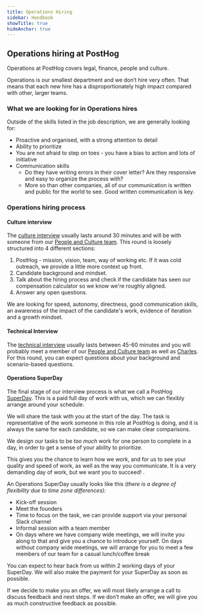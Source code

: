 ```yaml
---
title: Operations Hiring
sidebar: Handbook
showTitle: true
hideAnchor: true
---
```


## Operations hiring at PostHog

Operations at PostHog covers legal, finance, people and culture. 

Operations is our smallest department and we don’t hire very often. That means that each new hire has a disproportionately high impact compared with other, larger teams. 


### What we are looking for in Operations hires

Outside of the skills listed in the job description, we are generally looking for: 

*   Proactive and organised, with a strong attention to detail
*   Ability to prioritize 
*   You are not afraid to step on toes - you have a bias to action and lots of initiative
*   Communication skills
    *   Do they have writing errors in their cover letter? Are they responsive and easy to organize the process with?
    *   More so than other companies, all of our communication is written and public for the world to see. Good written communication is key.


### Operations hiring process 

#### Culture interview

The [culture interview](https://posthog.com/handbook/people/hiring-process#interview-1---culture-with-eltje) usually lasts around 30 minutes and will be with someone from our [People and Culture team](https://posthog.com/handbook/people/team-structure/people). This round is loosely structured into 4 different sections:

1. PostHog - mission, vision, team, way of working etc. If it was cold outreach, we provide a little more context up front.
2. Candidate background and mindset.
3. Talk about the hiring process and check if the candidate has seen our compensation calculator so we know we're roughly aligned.
4. Answer any open questions.

We are looking for speed, autonomy, directness, good communication skills, an awareness of the impact of the candidate's work, evidence of iteration and a growth mindset. 

#### Technical Interview 

The [technical interview](https://posthog.com/handbook/people/hiring-process#interview-2) usually lasts between 45-60 minutes and you will probably meet a member of our [People and Culture team](https://posthog.com/handbook/people/team-structure/people) as well as [Charles](https://posthog.com/handbook/people/team#charles-cook-business-operations-). For this round, you can expect questions about your background and scenario-based questions. 

#### Operations SuperDay

The final stage of our interview process is what we call a PostHog [SuperDay](https://posthog.com/handbook/people/hiring-process#posthog-superday). This is a paid full day of work with us, which we can flexibly arrange around your schedule. 

We will share the task with you at the start of the day. The task is representative of the work someone in this role at PostHog is doing, and it is always the same for each candidate, so we can make clear comparisons.

We design our tasks to be _too much_ work for one person to complete in a day, in order to get a sense of your ability to prioritize. 

This gives you the chance to learn how we work, and for us to see your quality and speed of work, as well as the way you communicate. It is a very demanding day of work, but we want you to succeed! .

An Operations SuperDay usually looks like this  (_there is a degree of flexibility due to time zone differences):_

*   Kick-off session
*   Meet the founders
*   Time to focus on the task, we can provide support via your personal Slack channel 
*   Informal session with a team member 
*   On days where we have company wide meetings, we will invite you along to that and give you a chance to introduce yourself. On days without company wide meetings, we will arrange for you to meet a few members of our team for a casual lunch/coffee break

You can expect to hear back from us within 2 working days of your SuperDay. We will also make the payment for your SuperDay as soon as possible. 

If we decide to make you an offer, we will most likely arrange a call to discuss feedback and next steps.
If we don’t make an offer, we will give you as much constructive feedback as possible. 
